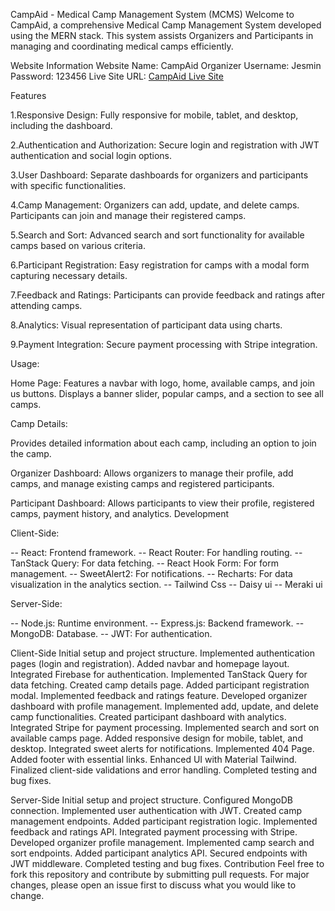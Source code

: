 CampAid - Medical Camp Management System (MCMS)
Welcome to CampAid, a comprehensive Medical Camp Management System developed using the MERN stack. This system assists Organizers and Participants in managing and coordinating medical camps efficiently.

Website Information
Website Name: CampAid
Organizer Username: Jesmin
Password: 123456
Live Site URL: [CampAid Live Site](https://camp-aid.web.app)


Features

1.Responsive Design: Fully responsive for mobile, tablet, and desktop, including the dashboard.

2.Authentication and Authorization: Secure login and registration with JWT authentication and social login options.

3.User Dashboard: Separate dashboards for organizers and participants with specific functionalities.

4.Camp Management: Organizers can add, update, and delete camps. Participants can join and manage their registered camps.

5.Search and Sort: Advanced search and sort functionality for available camps based on various criteria.

6.Participant Registration: Easy registration for camps with a modal form capturing necessary details.

7.Feedback and Ratings: Participants can provide feedback and ratings after attending camps.

8.Analytics: Visual representation of participant data using charts.

9.Payment Integration: Secure payment processing with Stripe integration.



Usage:

Home Page: 
Features a navbar with logo, home, available camps, and join us buttons. Displays a banner slider, popular camps, and a section to see all camps.

Camp Details: 

Provides detailed information about each camp, including an option to join the camp.

Organizer Dashboard: 
Allows organizers to manage their profile, add camps, and manage existing camps and registered participants.

Participant Dashboard:
 Allows participants to view their profile, registered camps, payment history, and analytics.
Development


Client-Side: 

--  React: Frontend framework.
--  React Router: For handling routing.
--  TanStack Query: For data fetching.
--  React Hook Form: For form management.
--  SweetAlert2: For notifications.
--  Recharts: For data visualization in the analytics section.
--  Tailwind Css
--  Daisy ui
--  Meraki ui



Server-Side:

--  Node.js: Runtime environment.
--  Express.js: Backend framework.
--  MongoDB: Database.
--  JWT: For authentication.



Client-Side
Initial setup and project structure.
Implemented authentication pages (login and registration).
Added navbar and homepage layout.
Integrated Firebase for authentication.
Implemented TanStack Query for data fetching.
Created camp details page.
Added participant registration modal.
Implemented feedback and ratings feature.
Developed organizer dashboard with profile management.
Implemented add, update, and delete camp functionalities.
Created participant dashboard with analytics.
Integrated Stripe for payment processing.
Implemented search and sort on available camps page.
Added responsive design for mobile, tablet, and desktop.
Integrated sweet alerts for notifications.
Implemented 404 Page.
Added footer with essential links.
Enhanced UI with Material Tailwind.
Finalized client-side validations and error handling.
Completed testing and bug fixes.


Server-Side
Initial setup and project structure.
Configured MongoDB connection.
Implemented user authentication with JWT.
Created camp management endpoints.
Added participant registration logic.
Implemented feedback and ratings API.
Integrated payment processing with Stripe.
Developed organizer profile management.
Implemented camp search and sort endpoints.
Added participant analytics API.
Secured endpoints with JWT middleware.
Completed testing and bug fixes.
Contribution
Feel free to fork this repository and contribute by submitting pull requests. For major changes, please open an issue first to discuss what you would like to change.